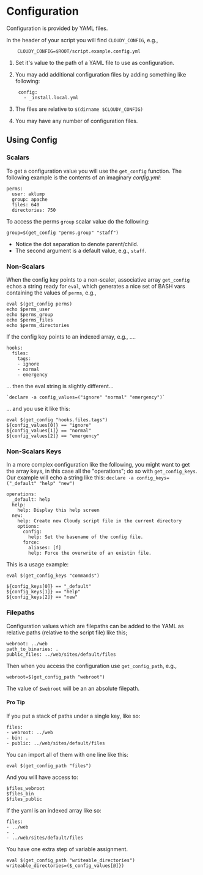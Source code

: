 # Configuration

Configuration is provided by YAML files.

In the header of your script you will find `CLOUDY_CONFIG`, e.g.,

        CLOUDY_CONFIG=$ROOT/script.example.config.yml
        
1. Set it's value to the path of a YAML file to use as configuration.
1. You may add additional configuration files by adding something like following:

        config:
          - _install.local.yml

1. The files are relative to `$(dirname $CLOUDY_CONFIG)`
1. You may have any number of configuration files.

## Using Config

### Scalars

To get a configuration value you will use the `get_config` function.  The following example is the contents of an imaginary _config.yml_:

    perms:
      user: aklump
      group: apache
      files: 640
      directories: 750
      
To access the perms `group` scalar value do the following:
    
    group=$(get_config "perms.group" "staff") 

* Notice the dot separation to denote parent/child.
* The second argument is a default value, e.g., `staff`.

### Non-Scalars

When the config key points to a non-scaler, associative array `get_config` echos a string ready for `eval`, which generates a nice set of BASH vars containing the values of `perms`, e.g.,

    eval $(get_config perms)
    echo $perms_user
    echo $perms_group
    echo $perms_files
    echo $perms_directories

If the config key points to an indexed array, e.g., ....

    hooks:
      files:
        tags:
        - ignore
        - normal
        - emergency

... then the eval string is slightly different...

    `declare -a config_values=("ignore" "normal" "emergency")`
    
... and you use it like this:

    eval $(get_config "hooks.files.tags")
    ${config_values[0]} == "ignore"
    ${config_values[1]} == "normal"
    ${config_values[2]} == "emergency"

### Non-Scalars Keys

In a more complex configuration like the following, you might want to get the array keys, in this case all the "operations"; do so with `get_config_keys`.  Our example will echo a string like this: `declare -a config_keys=("_default" "help" "new")`

    operations:
      _default: help
      help:
        help: Display this help screen
      new:
        help: Create new Cloudy script file in the current directory
        options:
          config:
            help: Set the basename of the config file.
          force:
            aliases: [f]
            help: Force the overwrite of an existin file.

This is a usage example:

    eval $(get_config_keys "commands")
    
    ${config_keys[0]} == "_default"
    ${config_keys[1]} == "help"
    ${config_keys[2]} == "new"

### Filepaths

Configuration values which are filepaths can be added to the YAML as relative paths (relative to the script file) like this;

    webroot: ../web
    path_to_binaries: .
    public_files: ../web/sites/default/files
    
Then when you access the configuration use `get_config_path`, e.g.,

    webroot=$(get_config_path "webroot")
    
The value of `$webroot` will be an an absolute filepath.    

#### Pro Tip

If you put a stack of paths under a single key, like so:

    files:
    - webroot: ../web
    - bin: .
    - public: ../web/sites/default/files
    
You can import all of them with one line like this:

    eval $(get_config_path "files")
    
And you will have access to:

    $files_webroot        
    $files_bin        
    $files_public

If the yaml is an indexed array like so:

    files:
    - ../web
    - .
    - ../web/sites/default/files
    
You have one extra step of variable assignment.

    eval $(get_config_path "writeable_directories")
    writeable_directories=($_config_values[@]})    
